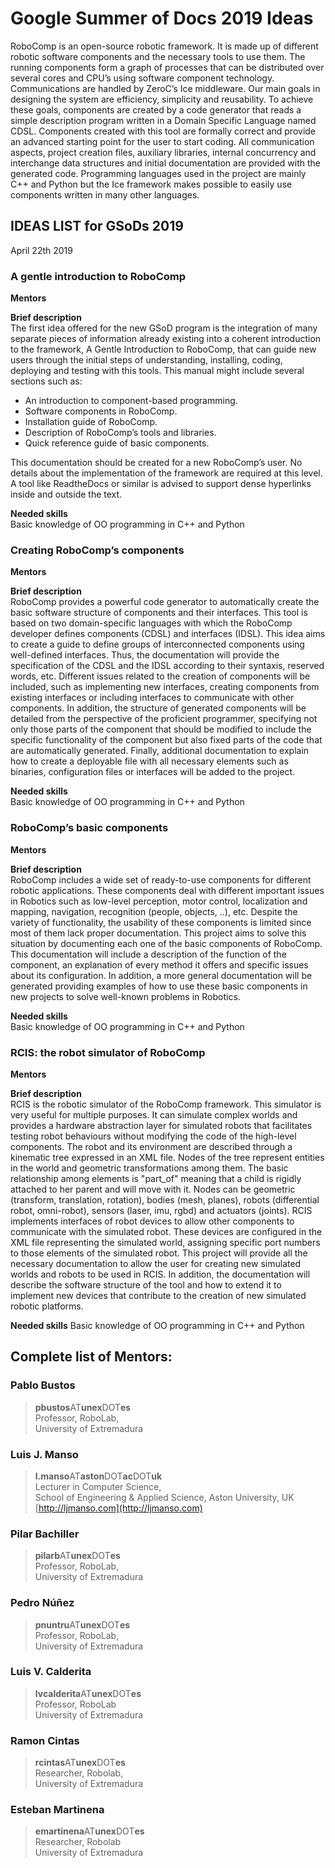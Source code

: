 # Google Summer of Docs 2019 Ideas
RoboComp is an open-source robotic framework. It is made up of different robotic software components and the necessary tools to use them. The running components form a graph of processes that can be distributed over several cores and CPU’s using software component technology. Communications are handled by ZeroC’s Ice middleware. Our main goals in designing the system are efficiency, simplicity and reusability. To achieve these goals, components are created by a code generator that reads a simple description program written in a Domain Specific Language named CDSL. Components created with this tool are formally correct and provide an advanced starting point for the user to start coding. All communication aspects, project creation files, auxiliary libraries, internal concurrency and interchange data structures and initial documentation are provided with the generated code. Programming languages used in the project are mainly C++ and Python but the Ice framework makes possible to easily use components written in many other languages.  


## IDEAS LIST for GSoDs 2019

April 22th 2019

### A gentle introduction to RoboComp
**Mentors**  

 
**Brief description**  
The first idea offered for the new GSoD program is the integration of many separate pieces of information already existing into a coherent introduction to the framework, A Gentle Introduction to RoboComp, that can guide new users through the initial steps of understanding, installing, coding, deploying and testing with this tools. This manual might include several sections such as:  
* An introduction to component-based programming.
* Software components in RoboComp.
* Installation guide of RoboComp.
* Description of RoboComp’s tools and libraries. 
* Quick reference guide of basic components.  

This documentation should be created for a new RoboComp’s user. No details about the implementation of the framework are required at this level. A tool like ReadtheDocs or similar is advised to support dense hyperlinks inside and outside the text.  



**Needed skills**  
Basic knowledge of OO programming in C++ and Python  


### Creating RoboComp’s components
**Mentors**  

 
**Brief description**  
RoboComp provides a powerful code generator to automatically create the basic software structure of components and their interfaces. This tool is based on two domain-specific languages with which the RoboComp developer defines components (CDSL) and interfaces (IDSL). This idea aims to create a guide to define groups of interconnected components using well-defined interfaces. Thus, the documentation will provide the specification of the CDSL and the IDSL according to their syntaxis, reserved words, etc. Different issues related to the creation of components will be included, such as implementing new interfaces, creating components from existing interfaces or including interfaces to communicate with other components. In addition, the structure of generated components will be detailed from the perspective of the proficient programmer, specifying not only those parts of the component that should be modified to include the specific functionality of the component but also fixed parts of the code that are automatically generated. Finally, additional documentation to explain how to create a deployable file with all necessary elements such as binaries, configuration files or interfaces will be added to the project.  

**Needed skills**  
Basic knowledge of OO programming in C++ and Python  

### RoboComp’s basic components
**Mentors**  

 
**Brief description**  
RoboComp includes a wide set of ready-to-use components for different robotic applications. These components deal with different important issues in Robotics such as low-level perception, motor control, localization and mapping, navigation, recognition (people, objects, ..), etc. Despite the variety of functionality, the usability of these components is limited since most of them lack proper documentation. This project aims to solve this situation by documenting each one of the basic components of RoboComp. This documentation will include a description of the function of the component, an explanation of every method it offers and specific issues about its configuration. In addition, a more general documentation will be generated providing examples of how to use these basic components in new projects to solve well-known problems in Robotics.  

**Needed skills**  
Basic knowledge of OO programming in C++ and Python  


### RCIS: the robot simulator of RoboComp
**Mentors**  

 
**Brief description**  
RCIS is the robotic simulator of the RoboComp framework. This simulator is very useful for multiple purposes. It can simulate complex worlds and provides a hardware abstraction layer for simulated robots that facilitates testing robot behaviours without modifying the code of the high-level components. The robot and its environment are described through a kinematic tree expressed in an XML file. Nodes of the tree represent entities in the world and geometric transformations among them.  The basic relationship among elements is "part_of" meaning that a child is rigidly attached to her parent and will move with it. Nodes can be geometric (transform, translation, rotation), bodies (mesh, planes), robots (differential robot, omni-robot), sensors (laser, imu, rgbd) and actuators (joints). RCIS implements interfaces of robot devices to allow other components to communicate with the simulated robot. These devices are configured in the XML file representing the simulated world, assigning specific port numbers to those elements of the simulated robot. This project will provide all the necessary documentation to allow the user for creating new simulated worlds and robots to be used in RCIS. In addition, the documentation will describe the software structure of the tool and how to extend it to implement new devices that contribute to the creation of new simulated robotic platforms.  

**Needed skills** 
Basic knowledge of OO programming in C++ and Python  

## Complete list of Mentors:

### Pablo Bustos

>**pbustos**AT**unex**DOT**es**  
Professor, RoboLab,  
University of Extremadura  


### Luis J. Manso

>**l.manso**AT**aston**DOT**ac**DOT**uk**  
Lecturer in Computer Science,  
School of Engineering & Applied Science, Aston University, UK  
[http://ljmanso.com](http://ljmanso.com)

### Pilar Bachiller

>**pilarb**AT**unex**DOT**es**  
Professor, RoboLab,  
University of Extremadura  

### Pedro Núñez

>**pnuntru**AT**unex**DOT**es**  
Professor, RoboLab,  
University of Extremadura  

### Luis V. Calderita

>**lvcalderita**AT**unex**DOT**es**  
Professor, RoboLab  
University of Extremadura  

### Ramon Cintas

>**rcintas**AT**unex**DOT**es**  
Researcher, Robolab,  
University of Extremadura  

### Esteban Martinena

>**emartinena**AT**unex**DOT**es**  
Researcher, Robolab  
University of Extremadura  

